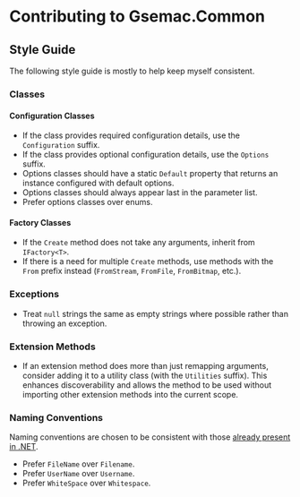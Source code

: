 # Contributing to Gsemac.Common

## Style Guide

The following style guide is mostly to help keep myself consistent.

### Classes

#### Configuration Classes

* If the class provides required configuration details, use the `Configuration` suffix.
* If the class provides optional configuration details, use the `Options` suffix.
* Options classes should have a static `Default` property that returns an instance configured with default options.
* Options classes should always appear last in the parameter list.
* Prefer options classes over enums.

#### Factory Classes

* If the `Create` method does not take any arguments, inherit from `IFactory<T>`.
* If there is a need for multiple `Create` methods, use methods with the `From` prefix instead (`FromStream`, `FromFile`, `FromBitmap`, etc.).

### Exceptions

* Treat `null` strings the same as empty strings where possible rather than throwing an exception.

### Extension Methods

* If an extension method does more than just remapping arguments, consider adding it to a utility class (with the `Utilities` suffix). This enhances discoverability and allows the method to be used without importing other extension methods into the current scope.

### Naming Conventions

Naming conventions are chosen to be consistent with those [already present in .NET](https://docs.microsoft.com/en-us/dotnet/standard/design-guidelines/capitalization-conventions).

* Prefer `FileName` over `Filename`.
* Prefer `UserName` over `Username`.
* Prefer `WhiteSpace` over `Whitespace`.